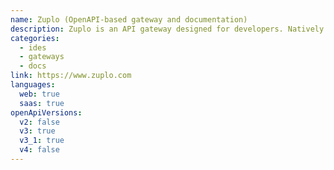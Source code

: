 ```yaml
---
name: Zuplo (OpenAPI-based gateway and documentation)
description: Zuplo is an API gateway designed for developers. Natively powered by OpenAPI (3.1 or 3.0), zuplo offers an OpenAPI design surface, API documentation and a serverless, programmable edge gateway that includes request validation, auth, rate-limiting and more.
categories:
  - ides
  - gateways
  - docs
link: https://www.zuplo.com
languages:
  web: true
  saas: true
openApiVersions:
  v2: false
  v3: true
  v3_1: true
  v4: false
---
```

